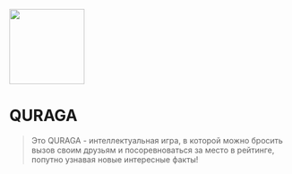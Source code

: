 [<img width="134" src="https://vk.com/images/apps/mini_apps/vk_mini_apps_logo.svg">](https://vk.com/services)

# QURAGA

> Это QURAGA - интеллектуальная игра, в которой можно бросить вызов своим друзьям и посоревноваться за место в рейтинге, попутно узнавая новые интересные факты!
